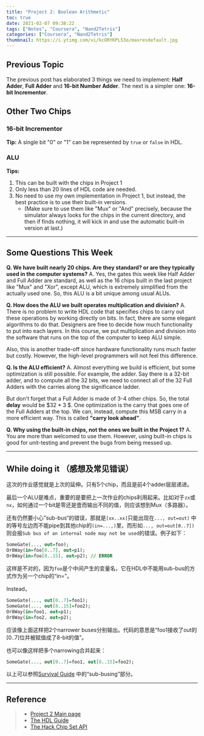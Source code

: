 ```yaml
---
title: "Project 2: Boolean Arithmetic"
toc: true
date: 2021-02-07 09:38:22
tags: ["Notes", "Coursera", "Nand2Tetris"]
categories: ["Coursera", "Nand2Tetris"]
thumbnail: https://i.ytimg.com/vi/kcORYKPL53o/maxresdefault.jpg
---
```


## Previous Topic

The previous post has elaborated 3 things we need to implement: **Half Adder**, **Full Adder** and **16-bit Number Adder**. The next is a simpler one: **16-bit Incrementor**.

## Other Two Chips


### 16-bit Incrementor

**Tip:** A single bit "0" or "1" can be represented by `true` or `false` in HDL.


### ALU

**Tips:** 

1. This can be built with the chips in Project 1
2. Only less than 20 lines of HDL code are needed.
3. No need to use my own implementation in Project 1, but instead, the best practice is to use their built-in versions. 
   * (Make sure to use them like "Mux" or "And" precisely, because the simulator always looks for the chips in the current directory, and then if finds nothing, it will kick in and use the automatic built-in version at last.)

---

## Some Questions This Week

**Q. We have built nearly 20 chips. Are they standard? or are they typically used in the computer systems?**
A. Yes, the gates this week like Half Adder and Full Adder are standard, as well as the 16 chips built in the last project like "Mux" and "Xor", except ALU, which is extremely simplified from the actually used one. So, this ALU is a bit unique among usual ALUs.


**Q. How does the ALU we built operates multiplication and division?**
A. There is no problem to write HDL code that specifies chips to carry out these operations by working directly on bits. In fact, there are some elegant algorithms to do that. Designers are free to decide how much functionality to put into each layers. In this course, we put multiplication and division into the software that runs on the top of the computer to keep ALU simple.

Also, this is another trade-off since hardware functionality runs much faster but costly. However, the high-level programmers will not feel this difference.


**Q. Is the ALU efficient?**
A. Almost everything we build is efficient, but some optimization is still possible. For example, the adder. Say there is a 32-bit adder, and to compute all the 32 bits, we need to connect all of the 32 Full Adders with the carries along the significance ladder. 

But don't forget that a Full Adder is made of 3-4 other chips. So, the total **delay** would be $32 * 3 $. One optimization is the carry that goes one of the Full Adders at the top. We can, instead, compute this MSB carry in a more efficient way. This is called **"carry look ahead"**.


**Q. Why using the built-in chips, not the ones we built in the Project 1?**
A. You are more than welcomed to use them. However, using built-in chips is good for unit-testing and prevent the bugs from being messed up.	

---

## While doing it （感想及常见错误）

这次的作业感觉就是上次的延伸。只有5个chip，而且是前4个adder层层递进。

最后一个ALU是难点，重要的是要把上一次作业的chips利用起来。比如对于`zx`或`nx`，如何通过一个bit是零还是壹而输出不同的值，则应该想到Mux（多路器）。

还有仍然要小心”sub-bus“的错误，那就是`[xx..xx]`只能出现在`..., out=out)` 中的等号左边而不能pipe到其他chip的`(in=...,)`里，而形如`..., out=out[0..7])`则会报`Sub bus of an internal node may not be used`的错误。例子如下：

```vhdl
SomeGate(..., out=foo);
Or8Way(in=foo[0..7], out=p1);
Or8Way(in=foo[8..15], out=p2); // ERROR
```

这样是不对的，因为`foo`是个中间产生的变量名，它在HDL中不能用sub-bus的方式作为另一个chip的“in=”。

Instead，

```vhdl
SomeGate(..., out[0..7]=foo1);
SomeGate(..., out[8..15]=foo2);
Or8Way(in=foo1, out=p1);
Or8Way(in=foo2, out=p2);
```

应该像上面这样把2个narrower buses分别输出。代码的意思是“foo1接收了out的[0..7]位并被赋值成了8-bit的值”。

也可以像这样把多个narrowing合并起来：

```vhdl
SomeGate(..., out[0..7]=foo1, out[8..15]=foo2);
```

以上可以参照[Survival Guide](https://www.nand2tetris.org/hdl-survival-guide) 中的“sub-busing”部分。

---




## Reference
> - [Project 2 Main page](https://www.nand2tetris.org/project02)
> - [The HDL Guide](https://drive.google.com/file/d/1dPj4XNby9iuAs-47U9k3xtYy9hJ-ET0T/view)
> - [The Hack Chip Set API](https://drive.google.com/file/d/1IsDnH0t7q_Im491LQ7_5_ajV0CokRbwR/view)
